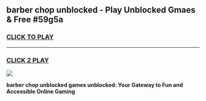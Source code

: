 
## barber chop unblocked - Play Unblocked Gmaes & Free #59g5a
<h3>
<a href="https://news.freeplayer.one?title=barber_chop_unblocked&ref=24F">CLICK TO PLAY</a></h3>
<hr>

<h3>
<a href="https://news.freeplayer.one?title=barber_chop_unblocked&ref=24F">CLICK 2 PLAY</a>
  
</h3>

<a href="https://news.freeplayer.one?title=barber_chop_unblocked&ref=24F/"><img src="https://clearcache.store/games.png"></a>


**barber chop unblocked games unblocked: Your Gateway to Fun and Accessible Online Gaming**

